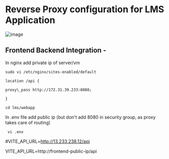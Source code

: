 # **Reverse Proxy configuration for LMS Application**

![image](https://github.com/arjunedify/Arjun/assets/130965749/ac1edcb5-8742-481f-b346-7a65821072a5)

## **Frontend Backend Integration -**

In nginx add private ip of server/vm

```
sudo vi /etc/nginx/sites-enabled/default
```
```
location /api {

proxy\_pass http://172.31.39.233:8080;

}
```
```
cd lms/webapp
```

In .env file add public ip (but don't add 8080 in security group, as proxy takes care of routing)
```
 vi .env
```
#VITE\_API\_URL=http://13.233.238.12/api

VITE\_API\_URL=http://frontend-public-ip/api
